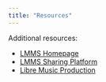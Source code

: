 ```yaml
---
title: "Resources"
---
```


Additional resources:

- [LMMS Homepage](http://lmms.io/)
- [LMMS Sharing Platform](http://lmms.io/lsp)
- [Libre Music Production](http://libremusicproduction.com/)
